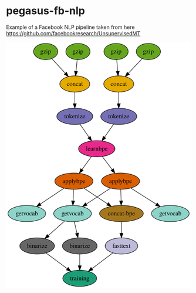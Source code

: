 # pegasus-fb-nlp
Example of a Facebook NLP pipeline taken from here https://github.com/facebookresearch/UnsupervisedMT

![](img/fb-nlp.svg)

